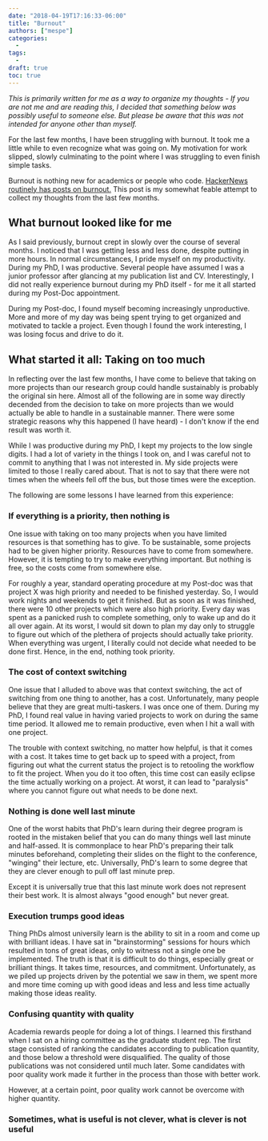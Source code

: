 ```yaml
---
date: "2018-04-19T17:16:33-06:00"
title: "Burnout"
authors: ["mespe"]
categories:
  -
tags:
  -
draft: true
toc: true
---
```


*This is primarily written for me as a way to organize my thoughts - 
If you are not me and are reading this, I decided that something below was possibly useful to someone else.
But please be aware that this was not intended for anyone other than myself.*

For the last few months, I have been struggling with burnout. 
It took me a little while to even recognize what was going on. 
My motivation for work slipped, slowly culminating to the point where I was struggling to even finish simple tasks.

Burnout is nothing new for academics or people who code. 
[HackerNews routinely has posts on burnout.](https://hn.algolia.com/?query=burnout&sort=byPopularity&prefix&page=0&dateRange=all&type=story)
This post is my somewhat feable attempt to collect my thoughts from the last few months.

## What burnout looked like for me

As I said previously, burnout crept in slowly over the course of several months.
I noticed that I was getting less and less done, despite putting in more hours.
In normal circumstances, I pride myself on my productivity. 
During my PhD, I was productive. 
Several people have assumed I was a junior professor after glancing at my publication list and CV.
Interestingly, I did not really experience burnout during my PhD itself - for me it all started during my Post-Doc appointment.

During my Post-doc, I found myself becoming increasingly unproductive.
More and more of my day was being spent trying to get organized and motivated to tackle a project.
Even though I found the work interesting, I was losing focus and drive to do it.

## What started it all: Taking on too much

In reflecting over the last few months, I have come to believe that taking on more projects than our research group could handle sustainably is probably the original sin here.
Almost all of the following are in some way directly decended from the decision to take on more projects than we would actually be able to handle in a sustainable manner.
There were some strategic reasons why this happened (I have heard) - I don't know if the end result was worth it.

While I was productive during my PhD, I kept my projects to the low single digits.
I had a lot of variety in the things I took on, and I was careful not to commit to anything that I was not interested in.
My side projects were limited to those I really cared about.
That is not to say that there were not times when the wheels fell off the bus, but those times were the exception.

The following are some lessons I have learned from this experience:

### If everything is a priority, then nothing is

One issue with taking on too many projects when you have limited resources is that something has to give.
To be sustainable, some projects had to be given higher priority. 
Resources have to come from somewhere. 
However, it is tempting to try to make everything important. 
But nothing is free, so the costs come from somewhere else.

For roughly a year, standard operating procedure at my Post-doc was that project X was high priority and needed to be finished yesterday.
So, I would work nights and weekends to get it finished.
But as soon as it was finished, there were 10 other projects which were also high priority.
Every day was spent as a panicked rush to complete something, only to wake up and do it all over again.
At its worst, I would sit down to plan my day only to struggle to figure out which of the plethera of projects should actually take priority.
When everything was urgent, I literally could not decide what needed to be done first. 
Hence, in the end, nothing took priority.

### The cost of context switching

One issue that I alluded to above was that context switching, the act of switching from one thing to another, has a cost.
Unfortunately, many people believe that they are great multi-taskers. 
I was once one of them.
During my PhD, I found real value in having varied projects to work on during the same time period.
It allowed me to remain productive, even when I hit a wall with one project.

The trouble with context switching, no matter how helpful, is that it comes with a cost. 
It takes time to get back up to speed with a project, from figuring out what the current status the project is to retooling the workflow to fit the project.
When you do it too often, this time cost can easily eclipse the time actually working on a project.
At worst, it can lead to "paralysis" where you cannot figure out what needs to be done next.

### Nothing is done well last minute

One of the worst habits that PhD's learn during their degree program is rooted in the mistaken belief that you can do many things well last minute and half-assed.
It is commonplace to hear PhD's preparing their talk minutes beforehand, completing their slides on the flight to the conference, "winging" their lecture, etc.
Universally, PhD's learn to some degree that they are clever enough to pull off last minute prep.

Except it is universally true that this last minute work does not represent their best work.
It is almost always "good enough" but never great.

### Execution trumps good ideas

Thing PhDs almost universily learn is the ability to sit in a room and come up with brilliant ideas. 
I have sat in "brainstorming" sessions for hours which resulted in tons of great ideas, only to witness not a single one be implemented. 
The truth is that it is difficult to do things, especially great or brilliant things.
It takes time, resources, and commitment.
Unfortunately, as we piled up projects driven by the potential we saw in them, we spent more and more time coming up with good ideas and less and less time actually making those ideas reality.

### Confusing quantity with quality

Academia rewards people for doing a lot of things. 
I learned this firsthand when I sat on a hiring committee as the graduate student rep.
The first stage consisted of ranking the candidates according to publication quantity, and those below a threshold were disqualified.
The quality of those publications was not considered until much later. 
Some candidates with poor quality work made it further in the process than those with better work.

However, at a certain point, poor quality work cannot be overcome with higher quantity.

### Sometimes, what is useful is not clever, what is clever is not useful



